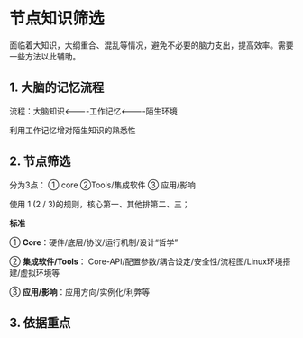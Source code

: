 # 节点知识筛选

面临着大知识，大纲重合、混乱等情况，避免不必要的脑力支出，提高效率。需要一些方法以此辅助。

## 1. 大脑的记忆流程

流程：大脑知识<----工作记忆<----陌生环境

利用工作记忆增对陌生知识的熟悉性

## 2. 节点筛选

分为3点： ① core ②Tools/集成软件 ③ 应用/影响

使用 1 (2 / 3)的规则，核心第一、其他排第二、三；

**标准**

① **Core**：硬件/底层/协议/运行机制/设计“哲学”

② **集成软件/Tools**： Core-API/配置参数/耦合设定/安全性/流程图/Linux环境搭建/虚拟环境等

③ **应用/影响**：应用方向/实例化/利弊等

## 3. 依据重点

